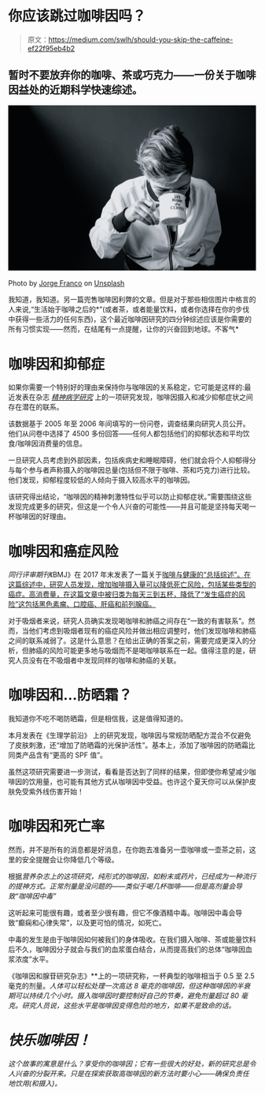 # 你应该跳过咖啡因吗？

> 原文：<https://medium.com/swlh/should-you-skip-the-caffeine-ef22f95eb4b2>

## 暂时不要放弃你的咖啡、茶或巧克力——一份关于咖啡因益处的近期科学快速综述。

![](img/46ce18dd3dd3ca280419aec5e650fc52.png)

Photo by [Jorge Franco](https://unsplash.com/@francofotografogdl?utm_source=medium&utm_medium=referral) on [Unsplash](https://unsplash.com?utm_source=medium&utm_medium=referral)

我知道，我知道。另一篇兜售咖啡因利弊的文章。但是对于那些相信图片中格言的人来说,“生活始于咖啡之后的*”(或者茶，或者能量饮料，或者你选择在你的步伐中获得一些活力的任何东西)，这个最近咖啡因研究的四分钟综述应该是你需要的所有习惯实现——然而，在结尾有一点提醒，让你的兴奋回到地球。不客气*

# 咖啡因和抑郁症

如果你需要一个特别好的理由来保持你与咖啡因的关系稳定，它可能是这样的:最近发表在杂志 [*精神病学研究*](https://www.sciencedirect.com/science/article/pii/S0165178118300064) 上的一项研究发现，咖啡因摄入和减少抑郁症状之间存在潜在的联系。

该数据基于 2005 年至 2006 年间填写的一份问卷，调查结果向研究人员公开。他们从问卷中选择了 4500 多份回答——任何人都包括他们的抑郁状态和平均饮食/咖啡因消费量的信息。

一旦研究人员考虑到外部因素，包括疾病史和睡眠障碍，他们就会将个人抑郁得分与每个参与者声称摄入的咖啡因总量(包括但不限于咖啡、茶和巧克力)进行比较。他们发现，抑郁程度较低的人倾向于摄入较高水平的咖啡因。

该研究得出结论，“咖啡因的精神刺激特性似乎可以防止抑郁症状。”需要围绕这些发现完成更多的研究，但这是一个令人兴奋的可能性——并且可能是坚持每天喝一杯咖啡因的好理由。

# 咖啡因和癌症风险

*同行评审期刊*《BMJ》在 2017 年末发表了一篇关于[咖啡与健康的“总括综述”。在这篇综述中，研究人员发现，增加咖啡摄入量可以降低死亡风险，包括某些类型的癌症。高消费量，在这篇文章中被归类为每天三到五杯，降低了“发生癌症的风险”这包括黑色素瘤、口腔癌、肝癌和前列腺癌。](https://www.bmj.com/content/359/bmj.j5024)

对于吸烟者来说，研究人员确实发现喝咖啡和肺癌之间存在“一致的有害联系”。然而，当他们考虑到吸烟者现有的癌症风险并做出相应调整时，他们发现咖啡和肺癌之间的联系减弱了。这是什么意思？在给出正确的答案之前，需要完成更深入的分析，但肺癌的风险可能更多地与吸烟而不是喝咖啡联系在一起。值得注意的是，研究人员没有在不吸烟者中发现同样的咖啡和肺癌的关联。

# 咖啡因和…防晒霜？

我知道你不吃不喝防晒霜，但是相信我，这是值得知道的。

本月发表在《生理学前沿》 上的研究发现，咖啡因与常规防晒配方混合不仅避免了皮肤刺激，还“增加了防晒霜的光保护活性”。基本上，添加了咖啡因的防晒霜比同类产品含有“更高的 SPF 值”。

虽然这项研究需要进一步测试，看看是否达到了同样的结果，但即使你希望减少咖啡因的饮用量，也可能有其他方式从咖啡因中受益。也许这个夏天你可以从保护皮肤免受紫外线伤害开始！

# 咖啡因和死亡率

然而，并不是所有的消息都是好消息，在你跑去准备另一壶咖啡或一壶茶之前，这里的安全提醒会让你降低几个等级。

根据*营养杂志上的这项研究，纯形式的咖啡因，如粉末或药片，已经成为一种流行的提神方式。正常剂量是没问题的——类似于喝几杯咖啡——但是高剂量会导致“咖啡因中毒”*

这听起来可能很有趣，或者至少很有趣，但它不像酒精中毒。咖啡因中毒会导致“癫痫和心律失常”，以及更可怕的情况，如死亡。

中毒的发生是由于咖啡因如何被我们的身体吸收。在我们摄入咖啡、茶或能量饮料后不久，咖啡因分子就会与我们的血浆蛋白结合，从而提高我们的总体“咖啡因血浆浓度”水平。

《咖啡因和腺苷研究杂志》[](https://www.liebertpub.com/doi/full/10.1089/caff.2017.0011)**上的一项研究称，一杯典型的咖啡相当于 0.5 至 2.5 毫克的剂量。*人体可以轻松处理一次高达 8 毫克的咖啡因，但这种咖啡因的半衰期可以持续几个小时。摄入咖啡因时要控制好自己的节奏，避免剂量超过 80 毫克。研究人员说，这些水平是咖啡因变得危险的地方，如果不是致命的话。*

# *快乐咖啡因！*

*这个故事的寓意是什么？享受你的咖啡因；它有一些很大的好处，新的研究总是令人兴奋的分裂开来。只是在探索获取高咖啡因的新方法时要小心——确保负责任地饮用(和摄入)。*